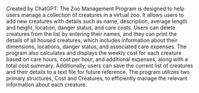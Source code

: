 Created by ChatGPT: 
The Zoo Management Program is designed to help users manage a collection of creatures in a virtual zoo. It allows users to add new creatures with details such as name, description, average length and height, location, danger status, and care costs. Users can delete creatures from the list by entering their names, and they can print the details of all housed creatures, which includes information about their dimensions, locations, danger status, and associated care expenses. The program also calculates and displays the weekly cost for each creature based on care hours, cost per hour, and additional expenses, along with a total cost summary. Additionally, users can save the current list of creatures and their details to a text file for future reference. The program utilizes two primary structures, Cost and Creatures, to efficiently manage the relevant information about each creature.






